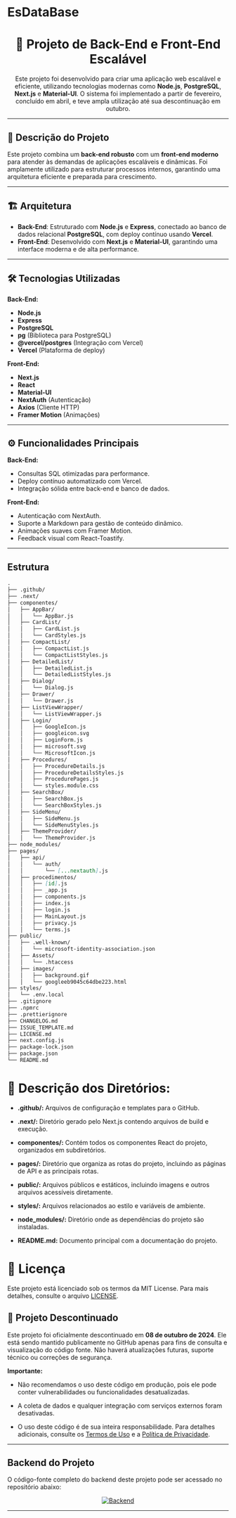 # EsDataBase

<h1 align="center">🚀 Projeto de Back-End e Front-End Escalável</h1>

<p align="center">
Este projeto foi desenvolvido para criar uma aplicação web escalável e eficiente, utilizando tecnologias modernas como <strong>Node.js</strong>, <strong>PostgreSQL</strong>, <strong>Next.js</strong> e <strong>Material-UI</strong>.
O sistema foi implementado a partir de fevereiro, concluído em abril, e teve ampla utilização até sua descontinuação em outubro.
</p>

---

## 📝 Descrição do Projeto

Este projeto combina um **back-end robusto** com um **front-end moderno** para atender às demandas de aplicações escaláveis e dinâmicas. Foi amplamente utilizado para estruturar processos internos, garantindo uma arquitetura eficiente e preparada para crescimento.

---

## 🏗️ Arquitetura

- **Back-End**: Estruturado com **Node.js** e **Express**, conectado ao banco de dados relacional **PostgreSQL**, com deploy contínuo usando **Vercel**.
- **Front-End**: Desenvolvido com **Next.js** e **Material-UI**, garantindo uma interface moderna e de alta performance.

---

## 🛠️ Tecnologias Utilizadas

**Back-End:**
- **Node.js**
- **Express**
- **PostgreSQL**
- **pg** (Biblioteca para PostgreSQL)
- **@vercel/postgres** (Integração com Vercel)
- **Vercel** (Plataforma de deploy)

**Front-End:**
- **Next.js**
- **React**
- **Material-UI**
- **NextAuth** (Autenticação)
- **Axios** (Cliente HTTP)
- **Framer Motion** (Animações)

---

## ⚙️ Funcionalidades Principais

**Back-End:**
- Consultas SQL otimizadas para performance.
- Deploy contínuo automatizado com Vercel.
- Integração sólida entre back-end e banco de dados.

**Front-End:**
- Autenticação com NextAuth.
- Suporte a Markdown para gestão de conteúdo dinâmico.
- Animações suaves com Framer Motion.
- Feedback visual com React-Toastify.

---


## Estrutura

```md
.
├── .github/
├── .next/
├── componentes/
│   ├── AppBar/
│   │   └── AppBar.js
│   ├── CardList/
│   │   ├── CardList.js
│   │   └── CardStyles.js
│   ├── CompactList/
│   │   ├── CompactList.js
│   │   └── CompactListStyles.js
│   ├── DetailedList/
│   │   ├── DetailedList.js
│   │   └── DetailedListStyles.js
│   ├── Dialog/
│   │   └── Dialog.js
│   ├── Drawer/
│   │   └── Drawer.js
│   ├── ListViewWrapper/
│   │   └── ListViewWrapper.js
│   ├── Login/
│   │   ├── GoogleIcon.js
│   │   ├── googleicon.svg
│   │   ├── LoginForm.js
│   │   ├── microsoft.svg
│   │   └── MicrosoftIcon.js
│   ├── Procedures/
│   │   ├── ProcedureDetails.js
│   │   ├── ProcedureDetailsStyles.js
│   │   ├── ProcedurePages.js
│   │   └── styles.module.css
│   ├── SearchBox/
│   │   ├── SearchBox.js
│   │   └── SearchBoxStyles.js
│   ├── SideMenu/
│   │   ├── SideMenu.js
│   │   └── SideMenuStyles.js
│   ├── ThemeProvider/
│   │   └── ThemeProvider.js
├── node_modules/
├── pages/
│   ├── api/
│   │   └── auth/
│   │       └── [...nextauth].js
│   ├── procedimentos/
│   │   ├── [id].js
│   │   ├── _app.js
│   │   ├── components.js
│   │   ├── index.js
│   │   ├── login.js
│   │   ├── MainLayout.js
│   │   ├── privacy.js
│   │   └── terms.js
├── public/
│   ├── .well-known/
│   │   └── microsoft-identity-association.json
│   ├── Assets/
│   │   └── .htaccess
│   ├── images/
│   │   ├── background.gif
│   │   └── googleeb9045c64dbe223.html
├── styles/
│   └── .env.local
├── .gitignore
├── .npmrc
├── .prettierignore
├── CHANGELOG.md
├── ISSUE_TEMPLATE.md
├── LICENSE.md
├── next.config.js
├── package-lock.json
├── package.json
└── README.md
```
# 📁 Descrição dos Diretórios:

- **.github/:** Arquivos de configuração e templates para o GitHub.

- **.next/:** Diretório gerado pelo Next.js contendo arquivos de build e execução.

- **componentes/:** Contém todos os componentes React do projeto, organizados em 
subdiretórios.

- **pages/:** Diretório que organiza as rotas do projeto, incluindo as páginas de API e as principais rotas.

- **public/:** Arquivos públicos e estáticos, incluindo imagens e outros arquivos acessíveis diretamente.

- **styles/:** Arquivos relacionados ao estilo e variáveis de ambiente.

- **node_modules/:** Diretório onde as dependências do projeto são instaladas.

- **README.md:** Documento principal com a documentação do projeto.

# 📝 Licença

Este projeto está licenciado sob os termos da MIT License. Para mais detalhes, consulte o arquivo [LICENSE](./LICENSE.md).

## 🚨 Projeto Descontinuado

Este projeto foi oficialmente descontinuado em **08 de outubro de 2024**. Ele está sendo mantido publicamente no GitHub apenas para fins de consulta e visualização do código fonte. Não haverá atualizações futuras, suporte técnico ou correções de segurança.

**Importante:**

- Não recomendamos o uso deste código em produção, pois ele pode conter vulnerabilidades ou funcionalidades desatualizadas.

- A coleta de dados e qualquer integração com serviços externos foram desativadas.

- O uso deste código é de sua inteira responsabilidade. Para detalhes adicionais, consulte os [Termos de Uso](https://www.esdatabase.com.br/terms.html) e a [Política de Privacidade](https://www.esdatabase.com.br/privacy.html).

---

## Backend do Projeto

O código-fonte completo do backend deste projeto pode ser acessado no repositório abaixo:

<p align="center">
  <a href="https://github.com/ESousa97/server.json" target="_blank">
    <img alt="Backend" src="https://img.shields.io/badge/GitHub-Backend-blue?style=for-the-badge&logo=github">
  </a>
</p>

---

